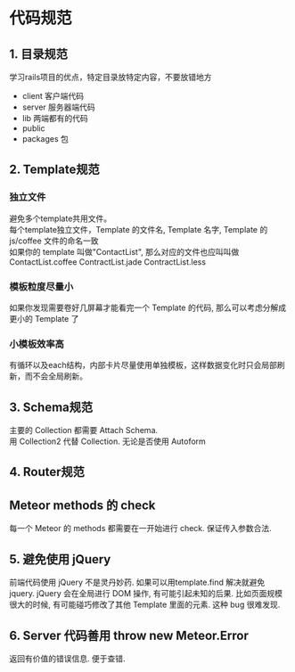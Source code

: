 
# 代码规范

## 1. 目录规范

学习rails项目的优点，特定目录放特定内容，不要放错地方
- client 客户端代码
- server 服务器端代码
- lib 两端都有的代码
- public 
- packages 包

## 2. Template规范

### 独立文件
 避免多个template共用文件。   
 每个template独立文件，Template 的文件名, Template 名字, Template 的 js/coffee 文件的命名一致   
 如果你的 template 叫做"ContactList", 那么对应的文件也应叫叫做 ContactList.coffee ContractList.jade ContractList.less 

### 模板粒度尽量小
如果你发现需要卷好几屏幕才能看完一个 Template 的代码, 那么可以考虑分解成更小的 Template 了

### 小模板效率高

 有循环以及each结构，内部卡片尽量使用单独模板，这样数据变化时只会局部刷新，而不会全局刷新。

## 3. Schema规范

主要的 Collection 都需要 Attach Schema.   
用 Collection2 代替 Collection. 无论是否使用 Autoform


## 4. Router规范

## Meteor methods 的 check
每一个 Meteor 的 methods 都需要在一开始进行 check. 保证传入参数合法.


## 5. 避免使用 jQuery

前端代码使用 jQuery 不是灵丹妙药. 如果可以用template.find 解决就避免 jquery. jQuery 会在全局进行 DOM 操作, 有可能引起未知的后果. 比如页面规模很大的时候, 有可能碰巧修改了其他 Template 里面的元素. 这种 bug 很难发现.

## 6. Server 代码善用 throw new Meteor.Error

返回有价值的错误信息. 便于查错.
